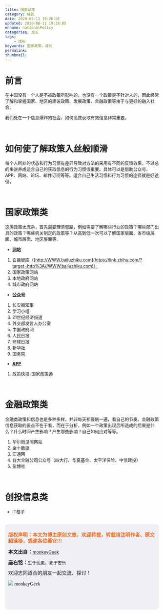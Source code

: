 ```yaml
---
title: 国家政策
category: 成长
date: 2020-08-11 19:26:05
updated: 2020-08-11 19:26:05
enname: nationalPolicy
categories: 成长
tags:
	- 成长
keywords: 国家政策，成长
permalink:
thumbnail:
---
```


# 前言

在中国没有一个人是不被政策所影响的，也没有一个政策是不针对人的，因此经常了解和掌握国家、地区的建设政策、发展政策、金融政策等由于与更好的融入社会。<!--more-->

我们处在一个信息爆炸的社会，如何高效获取有效信息非常重要。

</br>

# 如何使了解政策入丝般顺滑

每个人所处的状态和行为习惯有差异导致对方法的采用有不同的反馈效果，不过总的来说养成适合自己的获取信息的行为习惯很重要。具体可以是借助公众号、APP、网站、论坛、邮件订阅等等。适合自己生活习惯和行为习惯的途径就是好途径。

</br>

# 国家政策类

这类政策太庞杂，首先需要理清思路，例如需要了解哪些行业的政策？哪些部门出具的政策？哪些机关制定的政策等？从高到低一次可以了解国家层面、省市级层面、城市层面、地区层面等。

- **<u>网站</u>**

1. 白鹿智库（[http://WWW.bailuzhiku.com](https://link.zhihu.com/?target=http%3A//WWW.bailuzhiku.com)）
2. 国家政策网站
3. 本地政府网站
4. 城市政府网站

- **<u>公众号</u>**

1. 长安街知事
2. 学习小组
3. 21世纪经济报道
4. 外交部发言人办公室
5. 中国政府网
6. 人民日报
7. 环球日报
8. 新华社
9. 国务院

- **<u>APP</u>**

1. 政策快报-国家政策通

</br>

# 金融政策类

金融类政策和信息也是多种多样，并非每天都要刷一遍，看自己的节奏。金融政策信息获取的要点不在于看，而在于分析，例如一个政策出现后所造成的后果是什么？什么时间产生影响？产生哪些影响？自己如何应对等等。

1. 华尔街见闻网站
2. 金十数据
3. 汇通网
4. 各大金融公司公众号（四大行、华夏基金、太平洋保险、中信建投）
5. 彭博社

</br>

# 创投信息类

- IT桔子

</br>

<script>
var _hmt = _hmt || [];
(function() {
  var hm = document.createElement("script");
  hm.src = "https://hm.baidu.com/hm.js?2f798e6b269c8a40f12bef25d7f1876d";
  var s = document.getElementsByTagName("script")[0]; 
  s.parentNode.insertBefore(hm, s);
})();
</script>

<div style="height:260px; background-color:rgb(238,240,244); padding:10px;border-radius:10px;">
    <p style="color:#f36c21;font:bold 16px/20px 'kaiTi';">
      版权声明：本文为博主原创文章，欢迎转载，转载请注明作者、原文超链接，感谢各位看官!!!
    </p>
    <p>
      <span style="font:bold 16px/20px 'kaiTi';">本文出自：</span><a href="https://monkeyGeek369.github.io">monkeyGeek</a> 
    </p>
    <p>
      <span style="font:bold 16px/20px 'kaiTi';">座右铭：</span><span>生于忧患，死于安乐</span> 
    </p>
    <p>
      <span style="font:16px/20px 'kaiTi';">欢迎志同道合的朋友一起交流、探讨！</span> 
    </p>
    <img style="height:auto; width:auto;flot:left;" src="../../../../image/monkey64.png" /><span style="font:16px/20px 'kaiTi';flot:left;">   monkeyGeek</span>


